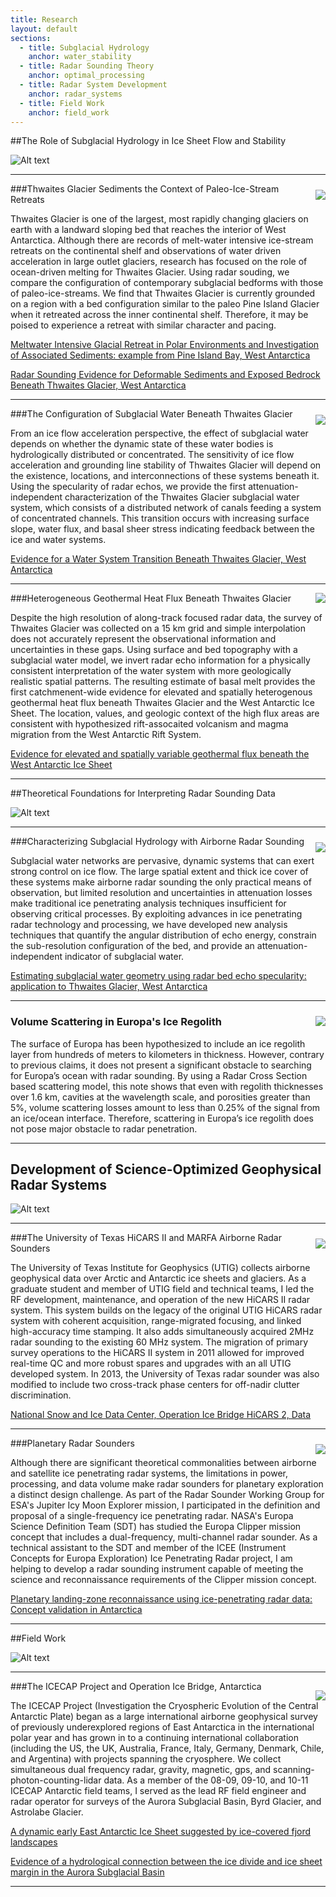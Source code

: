 ```yaml
---
title: Research
layout: default
sections: 
  - title: Subglacial Hydrology
    anchor: water_stability
  - title: Radar Sounding Theory
    anchor: optimal_processing
  - title: Radar System Development
    anchor: radar_systems
  - title: Field Work
    anchor: field_work
---
```


<a name="water_stability"></a>

##The Role of Subglacial Hydrology in Ice Sheet Flow and Stability

![Alt text](/images/water.jpg)

---

<div style="float: right;margin:10px 0px 0px 10px;"><img src="/images/seds.jpg" /> </div>

###Thwaites Glacier Sediments the Context of Paleo-Ice-Stream Retreats

Thwaites Glacier is one of the largest, most rapidly changing glaciers on earth with a landward sloping bed that reaches the interior of West Antarctica. Although there are records of melt-water intensive ice-stream retreats on the continental shelf and observations of water driven acceleration in large outlet glaciers, research has focused on the role of ocean-driven melting for Thwaites Glacier.  Using radar souding, we compare the configuration of contemporary subglacial bedforms with those of paleo-ice-streams. We find that Thwaites Glacier is currently grounded on a region with a bed configuration similar to the paleo Pine Island Glacier when it retreated across the inner continental shelf. Therefore, it may be poised to experience a retreat with similar character and pacing. 

[Meltwater Intensive Glacial Retreat in Polar Environments and Investigation of Associated Sediments: example from Pine Island Bay, West Antarctica](http://www.sciencedirect.com/science/article/pii/S0277379113004642)

[Radar Sounding Evidence for Deformable Sediments and Exposed Bedrock Beneath Thwaites Glacier, West Antarctica](http://onlinelibrary.wiley.com/doi/10.1002/2014GL061645/abstract)

---

<div style="float: right;margin:10px 0px 0px 10px;"><img src="/images/water_spec.jpg" /> </div>

###The Configuration of Subglacial Water Beneath Thwaites Glacier

From an ice flow acceleration perspective, the effect of subglacial water depends on whether the dynamic state of these water bodies is hydrologically distributed or concentrated. The sensitivity of ice flow acceleration and grounding line stability of Thwaites Glacier will depend on the existence, locations, and interconnections of these systems beneath it.  Using the specularity of radar echos, we provide the first attenuation-independent characterization of the Thwaites Glacier subglacial water system, which consists of a distributed network of canals feeding a system of concentrated channels.  This transition occurs with increasing surface slope, water flux, and basal sheer stress indicating feedback between the ice and water systems.

[Evidence for a Water System Transition Beneath Thwaites Glacier, West Antarctica](http://www.pnas.org/content/110/30/12225.full)

---


<div style="float: right;margin:0px 0px 0px 10px;"><img src="/images/Geothermal.jpg" /> </div>

###Heterogeneous Geothermal Heat Flux Beneath Thwaites Glacier

Despite the high resolution of along-track focused radar data, the survey of Thwaites Glacier was collected on a 15 km grid and simple interpolation does not accurately represent the observational information and uncertainties in these gaps. Using surface and bed topography with a subglacial water model, we invert radar echo information for a physically consistent interpretation of the water system with more geologically realistic spatial patterns. The resulting estimate of basal melt provides the first catchmenent-wide evidence for elevated and spatially heterogenous geothermal heat flux beneath Thwaites Glacier and the West Antarctic Ice Sheet. The location, values, and geologic context of the high flux areas are consistent with hypothesized rift-assocaited volcanism and magma migration from the West Antarctic Rift System.

[Evidence for elevated and spatially variable geothermal flux beneath the West Antarctic Ice Sheet](http://www.pnas.org/content/111/25/9070)

---
<a name="optimal_processing"></a>

##Theoretical Foundations for Interpreting Radar Sounding Data

![Alt text](/images/radar.jpg)

---

<div style="float: right;margin:10px 0px 0px 10px;"><img src="/images/water_cartoon.jpg" /> </div>

###Characterizing Subglacial Hydrology with Airborne Radar Sounding

Subglacial water networks are pervasive, dynamic systems that can exert strong control on ice flow. The large spatial extent and thick ice cover of these systems make airborne radar sounding the only practical means of observation, but limited resolution and uncertainties in attenuation losses make traditional ice penetrating analysis techniques insufficient for observing critical processes. By exploiting advances in ice penetrating radar technology and processing, we have developed new analysis techniques that quantify the angular distribution of echo energy, constrain the sub-resolution configuration of the bed, and provide an attenuation-independent indicator of subglacial water. 

[Estimating subglacial water geometry using radar bed echo specularity: application to Thwaites Glacier, West Antarctica](http://ieeexplore.ieee.org/xpl/login.jsp?tp=&arnumber=6901268&url=http%3A%2F%2Fieeexplore.ieee.org%2Fxpls%2Fabs_all.jsp%3Farnumber%3D6901268)

---

<div style="float: right;margin:10px 0px 0px 10px;"><img src="/images/Scatter_Cartoon.jpg" /> </div>

### Volume Scattering in Europa's Ice Regolith 

The surface of Europa has been hypothesized to include an ice regolith layer from hundreds of meters to kilometers in thickness. However, contrary to previous claims, it does not present a significant obstacle to searching for Europa’s ocean with radar sounding. By using a Radar Cross Section based scattering model, this note shows that even with regolith thicknesses over 1.6 km, cavities at the wavelength scale, and porosities greater than 5%, volume scattering losses amount to less than 0.25% of the signal from an ice/ocean interface. Therefore, scattering in Europa’s ice regolith does not pose major obstacle to radar penetration.

---

<a name="radar_systems"></a>

## Development of Science-Optimized Geophysical Radar Systems

![Alt text](/images/radar_development.jpg)

---

<div style="float: right;margin:10px 0px 0px 10px;"><img src="/images/Hicars_II.jpg" /> </div>

###The University of Texas HiCARS II and MARFA Airborne Radar Sounders

The University of Texas Institute for Geophysics (UTIG) collects airborne geophysical data over Arctic and Antarctic ice sheets and glaciers.  As a graduate student and member of UTIG field and technical teams, I led the RF development, maintenance, and operation of the new HiCARS II radar system. This system builds on the legacy of the original UTIG HiCARS radar system with coherent acquisition, range-migrated focusing, and linked high-accuracy time stamping. It also adds simultaneously acquired 2MHz radar sounding to the existing 60 MHz system. The migration of primary survey operations to the HiCARS II system in 2011 allowed for improved real-time QC and more robust spares and upgrades with an all UTIG developed system. In 2013, the University of Texas radar sounder was also modified to include two cross-track phase centers for off-nadir clutter discrimination.

[National Snow and Ice Data Center, Operation Ice Bridge HiCARS 2, Data](http://nsidc.org/data/ir2hi0.html)

---

<div style="float: right;margin:10px 0px 0px 10px;"><img src="/images/europa.jpg" /> </div>

###Planetary Radar Sounders

Although there are significant theoretical commonalities between airborne and satellite ice penetrating radar systems, the limitations in power, processing, and data volume make radar sounders for planetary exploration a distinct design challenge. As part of the Radar Sounder Working Group for ESA's Jupiter Icy Moon Explorer mission, I participated in the definition and proposal of a single-frequency ice penetrating radar.  NASA's Europa Science Definition Team (SDT) has studied the Europa Clipper mission concept that includes a dual-frequency, multi-channel radar sounder.  As a technical assistant to the SDT and member of the ICEE (Instrument Concepts for Europa Exploration) Ice Penetrating Radar project, I am helping to develop a radar sounding instrument capable of meeting the science and reconnaissance requirements of the Clipper mission concept.

[Planetary landing-zone reconnaissance using ice-penetrating radar data: Concept validation in Antarctica](http://www.sciencedirect.com/science/article/pii/S0032063314002244)

---
<a name="field_work"></a>

##Field Work 

![Alt text](/images/field.jpg)

---

<div style="float: right;margin:15px 0px 0px 10px;"><img src="/images/ICP.jpg" /> </div>

###The ICECAP Project and Operation Ice Bridge, Antarctica

The ICECAP Project (Investigation the Cryospheric Evolution of the Central Antarctic Plate) began as a large international airborne geophysical survey of previously underexplored regions of East Antarctica in the international polar year and has grown in to a continuing international collaboration (including the US, the UK, Australia, France, Italy, Germany, Denmark, Chile, and Argentina) with projects spanning the cryosphere. We collect simultaneous dual frequency radar, gravity, magnetic, gps, and scanning-photon-counting-lidar data. As a member of the 08-09, 09-10, and 10-11 ICECAP Antarctic field teams, I served as the lead RF field engineer and radar operator for surveys of the Aurora Subglacial Basin, Byrd Glacier, and Astrolabe Glacier.

[A dynamic early East Antarctic Ice Sheet suggested by ice-covered fjord landscapes](http://www.nature.com/nature/journal/v474/n7349/abs/nature10114.html)

[Evidence of a hydrological connection between the ice divide and ice sheet margin in the Aurora Subglacial Basin](http://www.agu.org/pubs/crossref/2012/2011JF002066.shtml)

---


